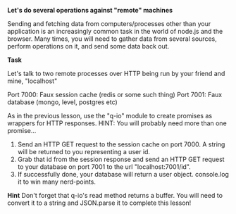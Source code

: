 <b>Let's do several operations against "remote" machines</b>

Sending and fetching data from computers/processes other than your 
application is an increasingly common task in the world of node.js
and the browser.  Many times, you will need to gather data from 
several sources, perform operations on it, and send some data back out.

<b>Task</b>

Let's talk to two remote processes over HTTP being run by your friend
and mine, "localhost"

Port 7000: Faux session cache (redis or some such thing) 
Port 7001: Faux database (mongo, level, postgres etc)

As in the previous lesson, use the "q-io" module to create promises
as wrappers for HTTP responses.  HINT: You will probably need more than
one promise...

1. Send an HTTP GET request to the session cache on port 7000.  A string
   will be returned to you representing a user id.
2. Grab that id from the session response and send an HTTP GET request to 
   your database on port 7001 to the url "localhost:7001/id".
3. If successfully done, your database will return a user object.  console.log 
   it to win many nerd-points.

<b>Hint</b>
Don't forget that q-io's read method returns a buffer.  You will need to convert it to a string and JSON.parse it to complete this lesson!